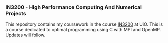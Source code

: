 ### IN3200 - High Performance Computing And Numerical Projects
This repository contains my coursework in the course [IN3200](https://www.uio.no/studier/emner/matnat/ifi/IN3200/) at UiO. This is a course dedicated to optimal programming using C with MPI and OpenMP. Updates will follow.
